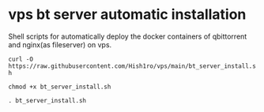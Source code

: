 # vps bt server automatic installation

Shell scripts for automatically deploy the docker containers of qbittorrent and nginx(as fileserver) on vps.

`curl -O https://raw.githubusercontent.com/Hish1ro/vps/main/bt_server_install.sh`

`chmod +x bt_server_install.sh`

`. bt_server_install.sh`
